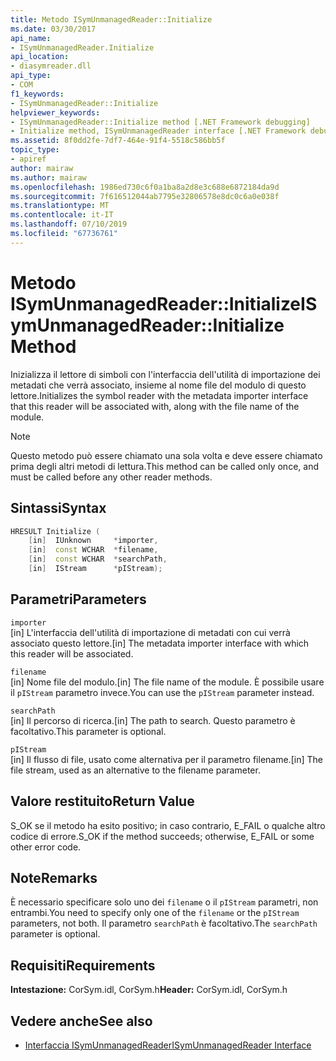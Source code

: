 ```yaml
---
title: Metodo ISymUnmanagedReader::Initialize
ms.date: 03/30/2017
api_name:
- ISymUnmanagedReader.Initialize
api_location:
- diasymreader.dll
api_type:
- COM
f1_keywords:
- ISymUnmanagedReader::Initialize
helpviewer_keywords:
- ISymUnmanagedReader::Initialize method [.NET Framework debugging]
- Initialize method, ISymUnmanagedReader interface [.NET Framework debugging]
ms.assetid: 8f0dd2fe-7df7-464e-91f4-5518c586bb5f
topic_type:
- apiref
author: mairaw
ms.author: mairaw
ms.openlocfilehash: 1986ed730c6f0a1ba8a2d8e3c688e6872184da9d
ms.sourcegitcommit: 7f616512044ab7795e32806578e8dc0c6a0e038f
ms.translationtype: MT
ms.contentlocale: it-IT
ms.lasthandoff: 07/10/2019
ms.locfileid: "67736761"
---
```

# <a name="isymunmanagedreaderinitialize-method"></a><span data-ttu-id="cdaf3-102">Metodo ISymUnmanagedReader::Initialize</span><span class="sxs-lookup"><span data-stu-id="cdaf3-102">ISymUnmanagedReader::Initialize Method</span></span>
<span data-ttu-id="cdaf3-103">Inizializza il lettore di simboli con l'interfaccia dell'utilità di importazione dei metadati che verrà associato, insieme al nome file del modulo di questo lettore.</span><span class="sxs-lookup"><span data-stu-id="cdaf3-103">Initializes the symbol reader with the metadata importer interface that this reader will be associated with, along with the file name of the module.</span></span>  
  
> [!NOTE]
>  <span data-ttu-id="cdaf3-104">Questo metodo può essere chiamato una sola volta e deve essere chiamato prima degli altri metodi di lettura.</span><span class="sxs-lookup"><span data-stu-id="cdaf3-104">This method can be called only once, and must be called before any other reader methods.</span></span>  
  
## <a name="syntax"></a><span data-ttu-id="cdaf3-105">Sintassi</span><span class="sxs-lookup"><span data-stu-id="cdaf3-105">Syntax</span></span>  
  
```cpp  
HRESULT Initialize (  
    [in]  IUnknown     *importer,  
    [in]  const WCHAR  *filename,  
    [in]  const WCHAR  *searchPath,  
    [in]  IStream      *pIStream);  
```  
  
## <a name="parameters"></a><span data-ttu-id="cdaf3-106">Parametri</span><span class="sxs-lookup"><span data-stu-id="cdaf3-106">Parameters</span></span>  
 `importer`  
 <span data-ttu-id="cdaf3-107">[in] L'interfaccia dell'utilità di importazione di metadati con cui verrà associato questo lettore.</span><span class="sxs-lookup"><span data-stu-id="cdaf3-107">[in] The metadata importer interface with which this reader will be associated.</span></span>  
  
 `filename`  
 <span data-ttu-id="cdaf3-108">[in] Nome file del modulo.</span><span class="sxs-lookup"><span data-stu-id="cdaf3-108">[in] The file name of the module.</span></span> <span data-ttu-id="cdaf3-109">È possibile usare il `pIStream` parametro invece.</span><span class="sxs-lookup"><span data-stu-id="cdaf3-109">You can use the `pIStream` parameter instead.</span></span>  
  
 `searchPath`  
 <span data-ttu-id="cdaf3-110">[in] Il percorso di ricerca.</span><span class="sxs-lookup"><span data-stu-id="cdaf3-110">[in] The path to search.</span></span> <span data-ttu-id="cdaf3-111">Questo parametro è facoltativo.</span><span class="sxs-lookup"><span data-stu-id="cdaf3-111">This parameter is optional.</span></span>  
  
 `pIStream`  
 <span data-ttu-id="cdaf3-112">[in] Il flusso di file, usato come alternativa per il parametro filename.</span><span class="sxs-lookup"><span data-stu-id="cdaf3-112">[in] The file stream, used as an alternative to the filename parameter.</span></span>  
  
## <a name="return-value"></a><span data-ttu-id="cdaf3-113">Valore restituito</span><span class="sxs-lookup"><span data-stu-id="cdaf3-113">Return Value</span></span>  
 <span data-ttu-id="cdaf3-114">S_OK se il metodo ha esito positivo; in caso contrario, E_FAIL o qualche altro codice di errore.</span><span class="sxs-lookup"><span data-stu-id="cdaf3-114">S_OK if the method succeeds; otherwise, E_FAIL or some other error code.</span></span>  
  
## <a name="remarks"></a><span data-ttu-id="cdaf3-115">Note</span><span class="sxs-lookup"><span data-stu-id="cdaf3-115">Remarks</span></span>  
 <span data-ttu-id="cdaf3-116">È necessario specificare solo uno dei `filename` o il `pIStream` parametri, non entrambi.</span><span class="sxs-lookup"><span data-stu-id="cdaf3-116">You need to specify only one of the `filename` or the `pIStream` parameters, not both.</span></span> <span data-ttu-id="cdaf3-117">Il parametro `searchPath` è facoltativo.</span><span class="sxs-lookup"><span data-stu-id="cdaf3-117">The `searchPath` parameter is optional.</span></span>  
  
## <a name="requirements"></a><span data-ttu-id="cdaf3-118">Requisiti</span><span class="sxs-lookup"><span data-stu-id="cdaf3-118">Requirements</span></span>  
 <span data-ttu-id="cdaf3-119">**Intestazione:** CorSym.idl, CorSym.h</span><span class="sxs-lookup"><span data-stu-id="cdaf3-119">**Header:** CorSym.idl, CorSym.h</span></span>  
  
## <a name="see-also"></a><span data-ttu-id="cdaf3-120">Vedere anche</span><span class="sxs-lookup"><span data-stu-id="cdaf3-120">See also</span></span>

- [<span data-ttu-id="cdaf3-121">Interfaccia ISymUnmanagedReader</span><span class="sxs-lookup"><span data-stu-id="cdaf3-121">ISymUnmanagedReader Interface</span></span>](../../../../docs/framework/unmanaged-api/diagnostics/isymunmanagedreader-interface.md)
